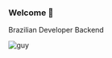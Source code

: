 ### Welcome 👋

Brazilian Developer Backend

![guy](https://user-images.githubusercontent.com/38351639/182689920-96e87326-6661-40d1-963f-741186b03a5d.gif)
